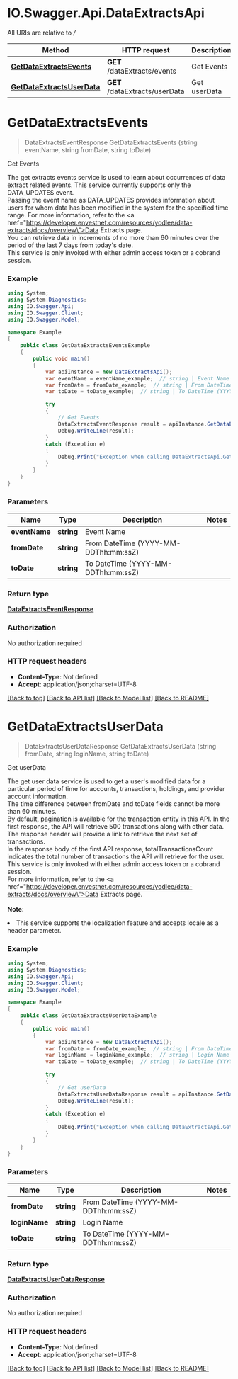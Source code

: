 # IO.Swagger.Api.DataExtractsApi

All URIs are relative to */*

Method | HTTP request | Description
------------- | ------------- | -------------
[**GetDataExtractsEvents**](DataExtractsApi.md#getdataextractsevents) | **GET** /dataExtracts/events | Get Events
[**GetDataExtractsUserData**](DataExtractsApi.md#getdataextractsuserdata) | **GET** /dataExtracts/userData | Get userData

<a name="getdataextractsevents"></a>
# **GetDataExtractsEvents**
> DataExtractsEventResponse GetDataExtractsEvents (string eventName, string fromDate, string toDate)

Get Events

The get extracts events service is used to learn about occurrences of data extract related events. This service currently supports only the DATA_UPDATES event.<br>Passing the event name as DATA_UPDATES provides information about users for whom data has been modified in the system for the specified time range. For more information, refer to the <a href=\"https://developer.envestnet.com/resources/yodlee/data-extracts/docs/overview\">Data Extracts</a> page.<br>You can retrieve data in increments of no more than 60 minutes over the period of the last 7 days from today's date.<br>This service is only invoked with either admin access token or a cobrand session.<br>

### Example
```csharp
using System;
using System.Diagnostics;
using IO.Swagger.Api;
using IO.Swagger.Client;
using IO.Swagger.Model;

namespace Example
{
    public class GetDataExtractsEventsExample
    {
        public void main()
        {
            var apiInstance = new DataExtractsApi();
            var eventName = eventName_example;  // string | Event Name
            var fromDate = fromDate_example;  // string | From DateTime (YYYY-MM-DDThh:mm:ssZ)
            var toDate = toDate_example;  // string | To DateTime (YYYY-MM-DDThh:mm:ssZ)

            try
            {
                // Get Events
                DataExtractsEventResponse result = apiInstance.GetDataExtractsEvents(eventName, fromDate, toDate);
                Debug.WriteLine(result);
            }
            catch (Exception e)
            {
                Debug.Print("Exception when calling DataExtractsApi.GetDataExtractsEvents: " + e.Message );
            }
        }
    }
}
```

### Parameters

Name | Type | Description  | Notes
------------- | ------------- | ------------- | -------------
 **eventName** | **string**| Event Name | 
 **fromDate** | **string**| From DateTime (YYYY-MM-DDThh:mm:ssZ) | 
 **toDate** | **string**| To DateTime (YYYY-MM-DDThh:mm:ssZ) | 

### Return type

[**DataExtractsEventResponse**](DataExtractsEventResponse.md)

### Authorization

No authorization required

### HTTP request headers

 - **Content-Type**: Not defined
 - **Accept**: application/json;charset=UTF-8

[[Back to top]](#) [[Back to API list]](../README.md#documentation-for-api-endpoints) [[Back to Model list]](../README.md#documentation-for-models) [[Back to README]](../README.md)
<a name="getdataextractsuserdata"></a>
# **GetDataExtractsUserData**
> DataExtractsUserDataResponse GetDataExtractsUserData (string fromDate, string loginName, string toDate)

Get userData

The get user data service is used to get a user's modified data for a particular period of time for accounts, transactions, holdings, and provider account information.<br>The time difference between fromDate and toDate fields cannot be more than 60 minutes.<br>By default, pagination is available for the transaction entity in this API. In the first response, the API will retrieve 500 transactions along with other data. The response header will provide a link to retrieve the next set of transactions.<br>In the response body of the first API response, totalTransactionsCount indicates the total number of transactions the API will retrieve for the user.<br>This service is only invoked with either admin access token or a cobrand session.<br/>For more information, refer to the <a href=\"https://developer.envestnet.com/resources/yodlee/data-extracts/docs/overview\">Data Extracts</a> page.<br><br><b>Note:</b><li>This service supports the localization feature and accepts locale as a header parameter.</li>

### Example
```csharp
using System;
using System.Diagnostics;
using IO.Swagger.Api;
using IO.Swagger.Client;
using IO.Swagger.Model;

namespace Example
{
    public class GetDataExtractsUserDataExample
    {
        public void main()
        {
            var apiInstance = new DataExtractsApi();
            var fromDate = fromDate_example;  // string | From DateTime (YYYY-MM-DDThh:mm:ssZ)
            var loginName = loginName_example;  // string | Login Name
            var toDate = toDate_example;  // string | To DateTime (YYYY-MM-DDThh:mm:ssZ)

            try
            {
                // Get userData
                DataExtractsUserDataResponse result = apiInstance.GetDataExtractsUserData(fromDate, loginName, toDate);
                Debug.WriteLine(result);
            }
            catch (Exception e)
            {
                Debug.Print("Exception when calling DataExtractsApi.GetDataExtractsUserData: " + e.Message );
            }
        }
    }
}
```

### Parameters

Name | Type | Description  | Notes
------------- | ------------- | ------------- | -------------
 **fromDate** | **string**| From DateTime (YYYY-MM-DDThh:mm:ssZ) | 
 **loginName** | **string**| Login Name | 
 **toDate** | **string**| To DateTime (YYYY-MM-DDThh:mm:ssZ) | 

### Return type

[**DataExtractsUserDataResponse**](DataExtractsUserDataResponse.md)

### Authorization

No authorization required

### HTTP request headers

 - **Content-Type**: Not defined
 - **Accept**: application/json;charset=UTF-8

[[Back to top]](#) [[Back to API list]](../README.md#documentation-for-api-endpoints) [[Back to Model list]](../README.md#documentation-for-models) [[Back to README]](../README.md)
